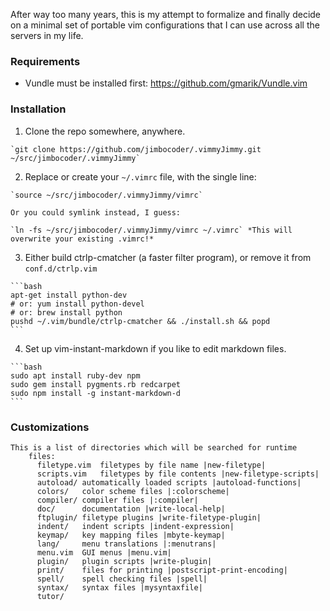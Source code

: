 After way too many years, this is my attempt to formalize and finally decide on a minimal set of portable vim configurations that I can use across all the servers in my life.

### Requirements
 - Vundle must be installed first: https://github.com/gmarik/Vundle.vim

### Installation

  1. Clone the repo somewhere, anywhere.

    `git clone https://github.com/jimbocoder/.vimmyJimmy.git ~/src/jimbocoder/.vimmyJimmy`

  2. Replace or create your `~/.vimrc` file, with the single line:

    `source ~/src/jimbocoder/.vimmyJimmy/vimrc`

    Or you could symlink instead, I guess:

    `ln -fs ~/src/jimbocoder/.vimmyJimmy/vimrc ~/.vimrc` *This will overwrite your existing .vimrc!*

  3. Either build ctrlp-cmatcher (a faster filter program), or remove it from `conf.d/ctrlp.vim`

    ```bash
    apt-get install python-dev
    # or: yum install python-devel
    # or: brew install python
    pushd ~/.vim/bundle/ctrlp-cmatcher && ./install.sh && popd
    ```

  4. Set up vim-instant-markdown if you like to edit markdown files.

    ```bash
    sudo apt install ruby-dev npm
    sudo gem install pygments.rb redcarpet
    sudo npm install -g instant-markdown-d
    ```

### Customizations

```
This is a list of directories which will be searched for runtime
	files:
	  filetype.vim	filetypes by file name |new-filetype|
	  scripts.vim	filetypes by file contents |new-filetype-scripts|
	  autoload/	automatically loaded scripts |autoload-functions|
	  colors/	color scheme files |:colorscheme|
	  compiler/	compiler files |:compiler|
	  doc/		documentation |write-local-help|
	  ftplugin/	filetype plugins |write-filetype-plugin|
	  indent/	indent scripts |indent-expression|
	  keymap/	key mapping files |mbyte-keymap|
	  lang/		menu translations |:menutrans|
	  menu.vim	GUI menus |menu.vim|
	  plugin/	plugin scripts |write-plugin|
	  print/	files for printing |postscript-print-encoding|
	  spell/	spell checking files |spell|
	  syntax/	syntax files |mysyntaxfile|
	  tutor/
```
